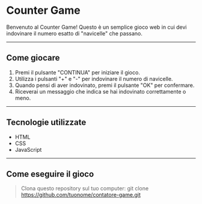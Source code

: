 # Counter Game

Benvenuto al Counter Game! Questo è un semplice gioco web in cui devi indovinare il numero esatto di "navicelle" che passano.

---

## Come giocare

1. Premi il pulsante "CONTINUA" per iniziare il gioco.
2. Utilizza i pulsanti "+" e "-" per indovinare il numero di navicelle.
3. Quando pensi di aver indovinato, premi il pulsante "OK" per confermare.
4. Riceverai un messaggio che indica se hai indovinato correttamente o meno.

---

## Tecnologie utilizzate

- HTML
- CSS
- JavaScript

---

## Come eseguire il gioco

> Clona questo repository sul tuo computer:
git clone https://github.com/tuonome/contatore-game.git
